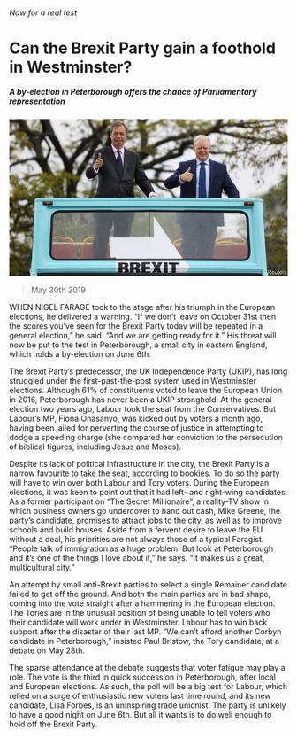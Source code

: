 ###### Now for a real test

# Can the Brexit Party gain a foothold in Westminster? 

##### A by-election in Peterborough offers the chance of Parliamentary representation 

![image](images/20190601_BRP004_1.jpg) 

> May 30th 2019 

WHEN NIGEL FARAGE took to the stage after his triumph in the European elections, he delivered a warning. “If we don’t leave on October 31st then the scores you’ve seen for the Brexit Party today will be repeated in a general election,” he said. “And we are getting ready for it.” His threat will now be put to the test in Peterborough, a small city in eastern England, which holds a by-election on June 6th. 

The Brexit Party’s predecessor, the UK Independence Party (UKIP), has long struggled under the first-past-the-post system used in Westminster elections. Although 61% of constituents voted to leave the European Union in 2016, Peterborough has never been a UKIP stronghold. At the general election two years ago, Labour took the seat from the Conservatives. But Labour’s MP, Fiona Onasanyo, was kicked out by voters a month ago, having been jailed for perverting the course of justice in attempting to dodge a speeding charge (she compared her conviction to the persecution of biblical figures, including Jesus and Moses). 

Despite its lack of political infrastructure in the city, the Brexit Party is a narrow favourite to take the seat, according to bookies. To do so the party will have to win over both Labour and Tory voters. During the European elections, it was keen to point out that it had left- and right-wing candidates. As a former participant on “The Secret Millionaire”, a reality-TV show in which business owners go undercover to hand out cash, Mike Greene, the party’s candidate, promises to attract jobs to the city, as well as to improve schools and build houses. Aside from a fervent desire to leave the EU without a deal, his priorities are not always those of a typical Faragist. “People talk of immigration as a huge problem. But look at Peterborough and it’s one of the things I love about it,” he says. “It makes us a great, multicultural city.” 

An attempt by small anti-Brexit parties to select a single Remainer candidate failed to get off the ground. And both the main parties are in bad shape, coming into the vote straight after a hammering in the European election. The Tories are in the unusual position of being unable to tell voters who their candidate will work under in Westminster. Labour has to win back support after the disaster of their last MP. “We can’t afford another Corbyn candidate in Peterborough,” insisted Paul Bristow, the Tory candidate, at a debate on May 28th. 

The sparse attendance at the debate suggests that voter fatigue may play a role. The vote is the third in quick succession in Peterborough, after local and European elections. As such, the poll will be a big test for Labour, which relied on a surge of enthusiastic new voters last time round, and its new candidate, Lisa Forbes, is an uninspiring trade unionist. The party is unlikely to have a good night on June 6th. But all it wants is to do well enough to hold off the Brexit Party. 

